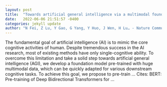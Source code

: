 ```yaml
---
layout: post
title:  "Towards artificial general intelligence via a multimodal foundation model"
date:   2022-06-06 21:51:57 -0400
categories: jekyll update
author: "N Fei, Z Lu, Y Gao, G Yang, Y Huo, J Wen, H Lu… - Nature Communications, 2022"
---
```

The fundamental goal of artificial intelligence (AI) is to mimic the core cognitive activities of human. Despite tremendous success in the AI research, most of existing methods have only single-cognitive ability. To overcome this limitation and take a solid step towards artificial general intelligence (AGI), we develop a foundation model pre-trained with huge multimodal data, which can be quickly adapted for various downstream cognitive tasks. To achieve this goal, we propose to pre-train …
Cites: ‪BERT: Pre-training of Deep Bidirectional Transformers for …‬  
